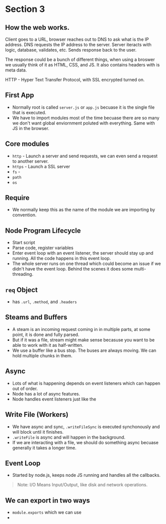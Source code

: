 # Section 3

## How the web works.
Client goes to a URL, browser reaches out to DNS to ask what is the IP address.
DNS requests the IP address to the server.
Server iteracts with logic, database, validates, etc. Sends response back to the user.

The response could be a bunch of different things, when using a broswer we usually think of it as HTML, CSS, and JS. It also contains headers with is meta data.

HTTP - Hyper Text Transfer Protocol, with SSL encrypted turned on.

## First App
- Normally root is called `server.js` or `app.js` becuase it is the single file that is executed.
- We have to import modules most of the time becuase there are so many we don't want global enviornment poluted with everything. Same with JS in the browser.

## Core modules
- `http` - Launch a server and send requests, we can even send a request to another server.
- `https` - Launch a SSL server
- `fs` - 
- `path`
- `os`

## Require
- We normally keep this as the name of the module we are importing by convention.

## Node Program Lifecycle
- Start script
- Parse code, register variables
- Enter event loop with an event listener, the server should stay up and running. All the code happens in this event loop.
- The whole server runs on one thread which could become an issue if we didn't have the event loop. Behind the scenes it does some multi-threading.

## `req` Object
- has `.url`, `.method`, and `.headers`

## Steams and Buffers
- A steam is an incoming request coming in in multiple parts, at some point, it is done and fully parsed.
- But if it was a file, stream might make sense becasuse you want to be able to work with it as half-written.
- We use a buffer like a bus stop. The buses are always moving. We can hold multiple chunks in them.

## Async
- Lots of what is happening depends on event listeners which can happen out of order.
- Node has a lot of async features.
- Node handles event listeners just like the

## Write File (Workers)
- We have async and sync, `.writeFileSync` is executed synchonously and will block until it finishes.
- `.writeFile` is async and will happen in the background.
- If we are interacting with a file, we should do something async becuase generally it takes a longer time.

## Event Loop
- Started by node.js, keeps node JS running and handles all the callbacks.

> Note: I/O Means Input/Output, like disk and network operations.

## We can export in two ways
- `module.exports` which we can use
- 